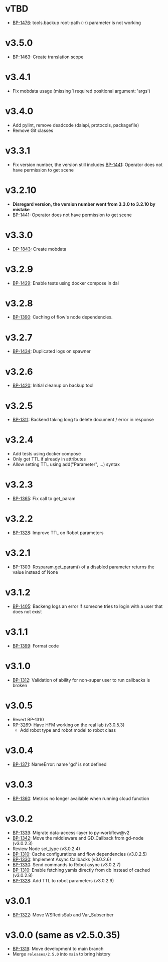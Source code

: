 # vTBD
- [BP-1476](https://movai.atlassian.net/browse/BP-1476): tools.backup root-path (-r) parameter is not working

# v3.5.0
- [BP-1463](https://movai.atlassian.net/browse/BP-1463): Create translation scope

# v3.4.1
- Fix mobdata usage (missing 1 required positional argument: 'args')

# v3.4.0
- Add pylint, remove deadcode (dalapi, protocols, packagefile)
- Remove Git classes

# v3.3.1
- Fix version number, the version still includes [BP-1441](https://movai.atlassian.net/browse/BP-1441): Operator does not have permission to get scene

# v3.2.10
- **Disregard version, the version number went from 3.3.0 to 3.2.10 by mistake**
- [BP-1441](https://movai.atlassian.net/browse/BP-1441): Operator does not have permission to get scene

# v3.3.0
- [DP-1843](https://movai.atlassian.net/browse/DP-1843): Create mobdata

# v3.2.9
- [BP-1429](https://movai.atlassian.net/browse/BP-1429): Enable tests using docker compose in dal

# v3.2.8
- [BP-1390](https://movai.atlassian.net/browse/BP-1434): Caching of flow's node dependencies.

# v3.2.7
- [BP-1434](https://movai.atlassian.net/browse/BP-1434): Duplicated logs on spawner

# v3.2.6
- [BP-1420](https://movai.atlassian.net/browse/BP-1420): Initial cleanup on backup tool

# v3.2.5
- [BP-1311](https://movai.atlassian.net/browse/BP-1311): Backend taking long to delete document / error in response

# v3.2.4
- Add tests using docker compose
- Only get TTL if already in attributes
- Allow setting TTL using add("Parameter", ...) syntax

# v3.2.3
- [BP-1365](https://movai.atlassian.net/browse/BP-1365): Fix call to get_param

# v3.2.2
- [BP-1328](https://movai.atlassian.net/browse/BP-1328): Improve TTL on Robot parameters

# v3.2.1
- [BP-1303](https://movai.atlassian.net/browse/BP-1303): Rosparam.get_param() of a disabled parameter returns the value instead of None

# v3.1.2
- [BP-1405](https://movai.atlassian.net/browse/BP-1405): Backeng logs an error if someone tries to login with a user that does not exist

# v3.1.1
- [BP-1399](https://movai.atlassian.net/browse/BP-1399): Format code

# v3.1.0
- [BP-1312](https://movai.atlassian.net/browse/BP-1312): Validation of ability for non-super user to run callbacks is broken

# v3.0.5
- Revert BP-1310
- [RP-3269](https://movai.atlassian.net/browse/RP-3269): Have HFM working on the real lab (v3.0.5.3)
  - Add robot type and robot model to robot class

# v3.0.4
- [BP-1371](https://movai.atlassian.net/browse/BP-1371): NameError: name 'gd' is not defined

# v3.0.3
- [BP-1360](https://movai.atlassian.net/browse/BP-1360): Metrics no longer available when running cloud function

# v3.0.2
- [BP-1339](https://movai.atlassian.net/browse/BP-1339): Migrate data-access-layer to py-workflow@v2
- [BP-1342](https://movai.atlassian.net/browse/BP-1342): Move the middleware and GD_Callback from gd-node (v3.0.2.3)
- Review Node set_type (v3.0.2.4)
- [BP-1310](https://movai.atlassian.net/browse/BP-1310): Cache configurations and flow dependencies (v3.0.2.5)
- [BP-1330](https://movai.atlassian.net/browse/BP-1330): Implement Async Callbacks (v3.0.2.6)
- [BP-1330](https://movai.atlassian.net/browse/BP-1330): Send commands to Robot async (v3.0.2.7)
- [BP-1310](https://movai.atlassian.net/browse/BP-1310): Enable fetching yamls directly from db instead of cached (v3.0.2.8)
- [BP-1328](https://movai.atlassian.net/browse/BP-1328): Add TTL to robot parameters (v3.0.2.9)

# v3.0.1
- [BP-1322](https://movai.atlassian.net/browse/BP-1322): Move WSRedisSub and Var_Subscriber

# v3.0.0 (same as v2.5.0.35)
- [BP-1319](https://movai.atlassian.net/browse/BP-1319): Move development to main branch
- Merge `releases/2.5.0` into `main` to bring history
